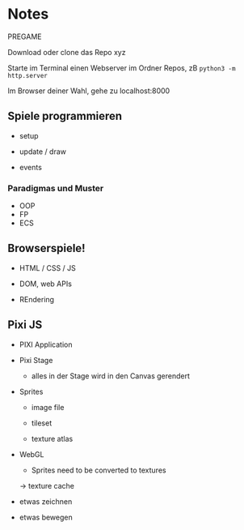# Notes

PREGAME

Download oder clone das Repo xyz

Starte im Terminal einen Webserver im Ordner Repos, zB `python3 -m http.server`

Im Browser deiner Wahl, gehe zu localhost:8000


## Spiele programmieren

- setup

- update / draw

- events

### Paradigmas und Muster

- OOP
- FP
- ECS

## Browserspiele!

- HTML / CSS / JS

- DOM, web APIs

- REndering

## Pixi JS

- PIXI Application


- Pixi Stage

  - alles in der Stage wird in den Canvas gerendert

- Sprites

  - image file

  - tileset

  - texture atlas

- WebGL

  - Sprites need to be converted to textures

  -> texture cache



- etwas zeichnen

- etwas bewegen
